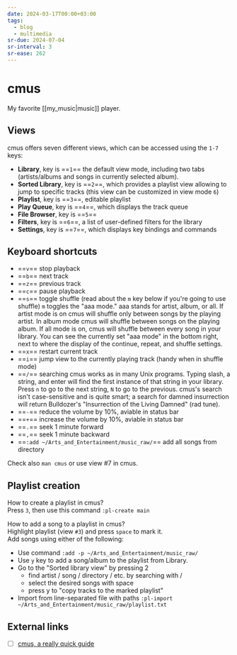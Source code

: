 ```yaml
---
date: 2024-03-17T00:00+03:00
tags:
  - blog
  - multimedia
sr-due: 2024-07-04
sr-interval: 3
sr-ease: 262
---
```


# cmus

My favorite [[my_music|music]] player.

## Views

cmus offers seven different views, which can be accessed using the `1-7` keys:

- **Library**, key is ==`1`== the default view mode, including two tabs
(artists/albums and songs in currently selected album).
- **Sorted Library**, key is ==`2`==, which provides a playlist view allowing to
jump to specific tracks (this view can be customized in view mode `6`)
- **Playlist**, key is ==`3`==, editable playlist
- **Play Queue**, key is ==`4`==, which displays the track queue
- **File Browser**, key is ==`5`==
- **Filters**, key is ==`6`==, a list of user-defined filters for the library
- **Settings**, key is ==`7`==, which displays key bindings and commands <!--SR:!2000-01-01,1,250!2000-01-01,1,250!2024-09-24,3,262!2000-01-01,1,250!2000-01-01,1,250!2000-01-01,1,250!2000-01-01,1,250-->

## Keyboard shortcuts

- ==`v`== stop playback
- ==`b`== next track
- ==`z`== previous track
- ==`c`== pause playback
- ==`s`== toggle shuffle (read about the `m` key below if you're going to use
shuffle) `m` toggles the "aaa mode." aaa stands for artist, album, or all. If
artist mode is on cmus will shuffle only between songs by the playing artist. In
album mode cmus will shuffle between songs on the playing album. If all mode is
on, cmus will shuffle between every song in your library. You can see the
currently set "aaa mode" in the bottom right, next to where the display of the
continue, repeat, and shuffle settings.
- ==`x`== restart current track
- ==`i`== jump view to the currently playing track (handy when in shuffle mode)
- ==`/`== searching cmus works as in many Unix programs. Typing slash, a string,
and enter will find the first instance of that string in your library. Press `n`
to go to the next string, `N` to go to the previous. cmus's search isn't
case-sensitive and is quite smart; a search for damned insurrection will return
Bulldozer's "Insurrection of the Living Damned" (rad tune).
- ==`-`== reduce the volume by 10%, aviable in status bar
- ==`+`== increase the volume by 10%, aviable in status bar
- ==`.`== seek 1 minute forward
- ==`,`== seek 1 minute backward
- ==`:add ~/Arts_and_Entertainment/music_raw/`== add all songs from directory

Check also `man cmus` or use view #7 in cmus.

## Playlist creation

How to create a playlist in cmus?
<br class="f">
Press `3`, then use this command `:pl-create main`

How to add a song to a playlist in cmus?
<br class="f">
Highlight playlist (view `#3`) and press `space` to mark it.\
Add songs using either of the following:
- Use command `:add -p ~/Arts_and_Entertainment/music_raw/`
- Use `y` key to add a song/album to the playlist from Library.
- Go to the "Sorted library view" by pressing 2
  - find artist / song / directory / etc. by searching with /
  - select the desired songs with space
  - press y to "copy tracks to the marked playlist"
- Import from line-separated file with paths
  `:pl-import ~/Arts_and_Entertainment/music_raw/playlist.txt`

## External links

- [ ] [cmus, a really quick guide](https://www.increasinglyadequate.com/cmus.html)
